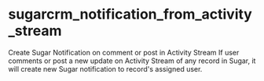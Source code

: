 # sugarcrm_notification_from_activity_stream
Create Sugar Notification on comment or post in Activity Stream
If user comments or post a new update on Activity Stream of any record in Sugar, it will create new Sugar notification to record's assigned user.
